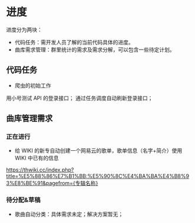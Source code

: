 # 进度

进度分为两块：

* 代码任务：需开发人员了解的当前代码具体的进度。
* 曲库需求管理：群里统计的需求及需求分解，可以包含一些待定计划。

## 代码任务

* 爬虫的初始工作

用小号测试 API 的登录接口；
通过任务调度自动刷新登录接口；

## 曲库管理需求

### 正在进行

* 给 WIKI 的新专自动创建一个网易云的歌单，歌单信息（名字+简介）使用 WIKI 中已有的信息

https://thwiki.cc/index.php?title=%E5%88%86%E7%B1%BB:%E5%90%8C%E4%BA%BA%E4%B8%93%E8%BE%91&pagefrom={专辑名称}

### 待分配&草稿

* 歌曲自动分类：具体需求未定；解决方案暂无；